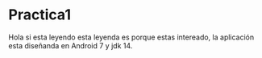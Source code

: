 # Practica1
Hola si esta leyendo esta leyenda es porque estas intereado, la aplicación esta diseñanda en Android 7 y jdk 14.
